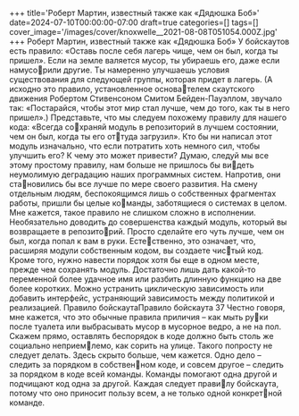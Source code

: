 +++
title='Роберт Мартин, известный также как «Дядюшка Боб»'
date=2024-07-10T00:00:00-07:00
draft=true
categories=[]
tags=[]
cover_image='/images/cover/knoxwelle__2021-08-08T051054.000Z.jpg'
+++
Роберт Мартин, известный также как «Дядюшка Боб»
У бой­скау­тов есть пра­ви­ло: «Оставь после себя лагерь чище, чем он был, когда 
ты пришел». Если на земле валяется мусор, ты убираешь его, даже если намусорили другие. Ты намеренно улучшаешь условия существования для следующей 
группы, которая придет в лагерь. (А исходно это правило, установленное основателем скаутского движения Робертом Стивенсоном Смитом Бейден-Пауэллом, 
звучало так: «Постарайся, чтобы этот мир стал лучше, чем до того, как ты в него 
пришел».)
Представьте, что мы следуем похожему правилу для нашего кода: «Всегда сохраняй модуль в репозиторий в лучшем состоянии, чем он был, когда ты его оттуда загрузил». Кто бы ни написал этот модуль изначально, что если потратить 
хоть немного сил, чтобы улучшить его? К чему это может привести?
Думаю, следуй мы все этому простому правилу, нам больше не пришлось бы видеть неумолимую деградацию наших программных систем. Напротив, они становились бы все лучше по мере своего развития. На смену отдельным людям, 
беспокоящимся лишь о собственных фрагментах работы, пришли бы целые команды, заботящиеся о системах в целом. 
Мне кажется, такое правило не слишком сложно в исполнении. Необязательно 
доводить до совершенства каждый модуль, который вы возвращаете в репозиторий. Просто сделайте его чуть лучше, чем он был, когда попал к вам в руки. Естественно, это означает, что, расширяя модули собственным кодом, вы создаете чистый код. Кроме того, нужно навести порядок хотя бы еще в одном месте, прежде 
чем сохранять модуль. Достаточно лишь дать какой-то переменной более удачное 
имя или разбить длинную функцию на две более коротких. Можно устранить 
циклическую зависимость или добавить интерфейс, устраняющий зависимость 
между политикой и реализацией.
Правило бойскаутаПравило бойскаута 37
Честно говоря, мне кажется, что это обычные правила приличия – как мыть руки после туалета или выбрасывать мусор в мусорное ведро, а не на пол. Скажем 
прямо, оставлять беспорядок в коде должно быть столь же социально неприемлемо, как сорить на улице. Такого попросту не следует делать.
Здесь скрыто больше, чем кажется. Одно дело – следить за порядком в собственном коде, и совсем другое – следить за порядком в коде всей команды. Команды 
помогают одна другой и подчищают код одна за другой. Каждая следует правилу бойскаута, потому что оно приносит пользу всем, а не только одной конкретной команде.